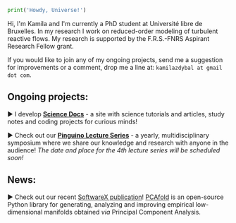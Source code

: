 ```python
print('Howdy, Universe!')
```

Hi, I'm Kamila and I'm currently a PhD student at Université libre de Bruxelles. In my research I work on reduced-order modeling of turbulent reactive flows. My research is supported by the F.R.S.-FNRS Aspirant Research Fellow grant.

If you would like to join any of my ongoing projects, send me a suggestion for improvements or a comment, drop me a line at: `kamilazdybal at gmail dot com`.

## Ongoing projects:

► I develop [**Science Docs**](https://kamilazdybal.github.io/science-docs/) - a site with science tutorials and articles, study notes and coding projects for curious minds!

► Check out our [**Pinguino Lecture Series**](http://boccelliengineering.altervista.org/PLS_website/index.html) - a yearly, multidisciplinary symposium where we share our knowledge and research with anyone in the audience! *The date and place for the 4th lecture series will be scheduled soon!*

## News:

► Check out our recent [SoftwareX publication](https://authors.elsevier.com/sd/article/S2352711020303435)! [PCAfold](https://pcafold.readthedocs.io/) is an open-source Python library for generating, analyzing and improving empirical low-dimensional manifolds obtained *via* Principal Component Analysis.
